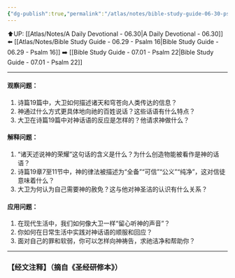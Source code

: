 ```yaml
---
{"dg-publish":true,"permalink":"/atlas/notes/bible-study-guide-06-30-psalm-19/"}
---
```


⬆️UP: [[Atlas/Notes/A Daily Devotional - 06.30\|A Daily Devotional - 06.30]]
⬅️ [[Atlas/Notes/Bible Study Guide - 06.29 - Psalm 16\|Bible Study Guide - 06.29 - Psalm 16]]
➡️ [[Bible Study Guide - 07.01 - Psalm 22\|Bible Study Guide - 07.01 - Psalm 22]] 

---

#### 观察问题：
1. 诗篇19篇中，大卫如何描述诸天和穹苍向人类传达的信息？
2. 神通过什么方式更具体地向祂的百姓说话？这些话语有什么特点？
3. 大卫在诗篇19篇中对神话语的反应是怎样的？他请求神做什么？

#### 解释问题：
1. “诸天述说神的荣耀”这句话的含义是什么？为什么创造物能被看作是神的话语？
2. 诗篇19章7至11节中，神的律法被描述为“全备”“可信”“公义”“纯净”，这对信徒意味着什么？
3. 大卫为何认为自己需要神的赦免？这与他对神圣洁的认识有什么关系？

#### 应用问题：
1. 在现代生活中，我们如何像大卫一样“留心听神的声音”？
2. 你如何在日常生活中实践对神话语的顺服和回应？
3. 面对自己的罪和软弱，你可以怎样向神祷告，求祂洁净和帮助你？

---
### 【经文注释】（摘自《圣经研修本》）

